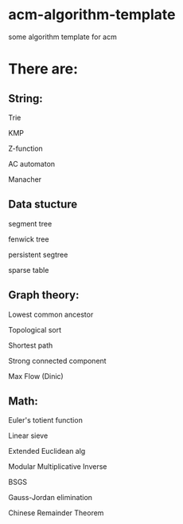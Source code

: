 # acm-algorithm-template
some algorithm template for acm

# There are:

## String:
Trie

KMP

Z-function

AC automaton

Manacher

## Data stucture
segment tree

fenwick tree

persistent segtree

sparse table

## Graph theory:

Lowest common ancestor

Topological sort

Shortest path

Strong connected component

Max Flow (Dinic)

## Math:

Euler's totient function

Linear sieve

Extended Euclidean alg

Modular Multiplicative Inverse

BSGS

Gauss-Jordan elimination

Chinese Remainder Theorem
